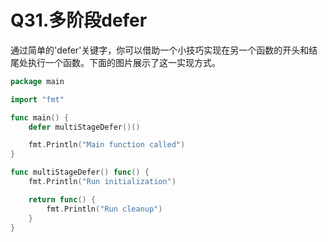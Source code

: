 # Q31.多阶段defer

通过简单的'defer'关键字，你可以借助一个小技巧实现在另一个函数的开头和结尾处执行一个函数。下面的图片展示了这一实现方式。

```go
package main

import "fmt"

func main() {
	defer multiStageDefer()()

	fmt.Println("Main function called")
}

func multiStageDefer() func() {
	fmt.Println("Run initialization")

	return func() {
		fmt.Println("Run cleanup")
	}
}
```

